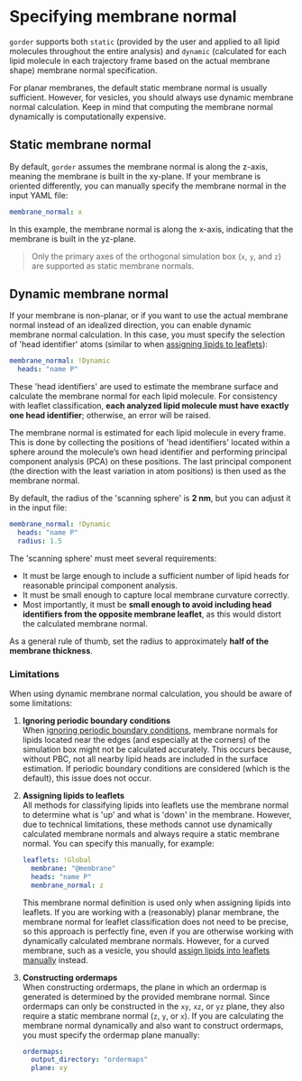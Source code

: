 # Specifying membrane normal

`gorder` supports both `static` (provided by the user and applied to all lipid molecules throughout the entire analysis) and `dynamic` (calculated for each lipid molecule in each trajectory frame based on the actual membrane shape) membrane normal specification. 

For planar membranes, the default static membrane normal is usually sufficient. However, for vesicles, you should always use dynamic membrane normal calculation. Keep in mind that computing the membrane normal dynamically is computationally expensive.

## Static membrane normal

By default, `gorder` assumes the membrane normal is along the z-axis, meaning the membrane is built in the xy-plane. If your membrane is oriented differently, you can manually specify the membrane normal in the input YAML file:

```yaml
membrane_normal: x
```

In this example, the membrane normal is along the x-axis, indicating that the membrane is built in the yz-plane.

> Only the primary axes of the orthogonal simulation box (`x`, `y`, and `z`) are supported as static membrane normals.

## Dynamic membrane normal

If your membrane is non-planar, or if you want to use the actual membrane normal instead of an idealized direction, you can enable dynamic membrane normal calculation. In this case, you must specify the selection of 'head identifier' atoms (similar to when [assigning lipids to leaflets](leaflets.md)):

```yaml
membrane_normal: !Dynamic
  heads: "name P"
```

These 'head identifiers' are used to estimate the membrane surface and calculate the membrane normal for each lipid molecule. For consistency with leaflet classification, **each analyzed lipid molecule must have exactly one head identifier**; otherwise, an error will be raised.

The membrane normal is estimated for each lipid molecule in every frame. This is done by collecting the positions of 'head identifiers' located within a sphere around the molecule’s own head identifier and performing principal component analysis (PCA) on these positions. The last principal component (the direction with the least variation in atom positions) is then used as the membrane normal.

By default, the radius of the 'scanning sphere' is **2 nm**, but you can adjust it in the input file:

```yaml
membrane_normal: !Dynamic
  heads: "name P"
  radius: 1.5
```

The 'scanning sphere' must meet several requirements:  
- It must be large enough to include a sufficient number of lipid heads for reasonable principal component analysis.
- It must be small enough to capture local membrane curvature correctly.
- Most importantly, it must be **small enough to avoid including head identifiers from the opposite membrane leaflet**, as this would distort the calculated membrane normal.

As a general rule of thumb, set the radius to approximately **half of the membrane thickness**.

### Limitations

When using dynamic membrane normal calculation, you should be aware of some limitations:

1. **Ignoring periodic boundary conditions**  
When [ignoring periodic boundary conditions](no_pbc.md), membrane normals for lipids located near the edges (and especially at the corners) of the simulation box might not be calculated accurately. This occurs because, without PBC, not all nearby lipid heads are included in the surface estimation. If periodic boundary conditions are considered (which is the default), this issue does not occur.

2. **Assigning lipids to leaflets**  
All methods for classifying lipids into leaflets use the membrane normal to determine what is 'up' and what is 'down' in the membrane. However, due to technical limitations, these methods cannot use dynamically calculated membrane normals and always require a static membrane normal. You can specify this manually, for example:

    ```yaml
    leaflets: !Global
      membrane: "@membrane" 
      heads: "name P"
      membrane_normal: z
    ```

    This membrane normal definition is used only when assigning lipids into leaflets. If you are working with a (reasonably) planar membrane, the membrane normal for leaflet classification does not need to be precise, so this approach is perfectly fine, even if you are otherwise working with dynamically calculated membrane normals. However, for a curved membrane, such as a vesicle, you should [assign lipids into leaflets manually](manual_leaflets.md) instead.

3. **Constructing ordermaps**  
When constructing ordermaps, the plane in which an ordermap is generated is determined by the provided membrane normal. Since ordermaps can only be constructed in the `xy`, `xz`, or `yz` plane, they also require a static membrane normal (`z`, `y`, or `x`). If you are calculating the membrane normal dynamically and also want to construct ordermaps, you must specify the ordermap plane manually:

    ```yaml
    ordermaps:
      output_directory: "ordermaps"
      plane: xy
    ```